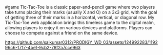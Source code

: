 #game
Tic-Tac-Toe is a classic paper-and-pencil game where two players take turns placing their marks (usually X and O) on a 3x3 grid, with the goal of getting three of their marks in a horizontal, vertical, or diagonal row.
My Tic-Tac-Toe web application brings this timeless game to the digital realm, allowing players to enjoy it on various devices and platforms.
Players can choose to compete against a friend on the same device.

https://github.com/saikumar0312/PRODIGY_WD_03/assets/124992283/119296c6-1717-4be1-9cb2-78f2a7cce963
